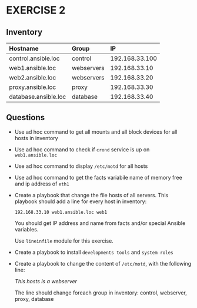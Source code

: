 # EXERCISE 2

## Inventory

| Hostname | Group | IP |
|:---------|:------|:---|
| control.ansible.loc | control | 192.168.33.100 |
| web1.ansible.loc | webservers | 192.168.33.10 |
| web2.ansible.loc | webservers | 192.168.33.20 |
| proxy.ansible.loc | proxy | 192.168.33.30 |
| database.ansible.loc | database | 192.168.33.40 |


## Questions

- Use ad hoc command to get all mounts and all block devices for all hosts in inventory
- Use ad hoc command to check if `crond` service is up on `web1.ansible.loc`
- Use ad hoc command to display `/etc/motd` for all hosts
- Use ad hoc command to get the facts variabile name of memory free and ip address of `eth1`
- Create a playbook that change the file hosts of all servers. This playbook should add a line for every host in inventory:

    `192.168.33.10 web1.ansible.loc web1`

  You should get IP address and name from facts and/or special Ansible variables.

  Use `lineinfile` module for this exercise.

- Create a playbook to install `developments tools` and `system roles`
- Create a playbook to change the content of `/etc/motd`, with the following line:

    _This hosts is a webserver_

  The line should change foreach group in inventory: control, webserver, proxy, database
